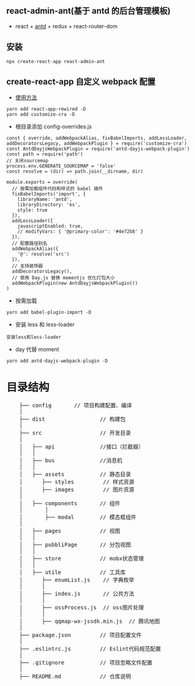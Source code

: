 ## react-admin-ant(基于 antd 的后台管理模板)

- react + [antd](https://ant.design/docs/react/introduce-cn) + redux + react-router-dom

## 安装

```
npx create-react-app react-admin-ant
```

## create-react-app 自定义 webpack 配置

- [使用方法](https://www.cnblogs.com/zyl-Tara/p/10635033.html)

```
yarn add react-app-rewired -D
yarn add customize-cra -D
```

- 根目录添加 config-overrides.js

```
const { override, addWebpackAlias, fixBabelImports, addLessLoader, addDecoratorsLegacy, addWebpackPlugin } = require('customize-cra')
const AntdDayjsWebpackPlugin = require('antd-dayjs-webpack-plugin')
const path = require('path')
// 关闭sourcemap
process.env.GENERATE_SOURCEMAP = 'false'
const resolve = (dir) => path.join(__dirname, dir)

module.exports = override(
  // 按需加载组件代码和样式的 babel 插件
  fixBabelImports('import', {
    libraryName: 'antd',
    libraryDirectory: 'es',
    style: true
  }),
  addLessLoader({
    javascriptEnabled: true,
    // modifyVars: { '@primary-color': '#4e72b8' }
  }),
  // 配置路径别名
  addWebpackAlias({
    '@': resolve('src')
  }),
  // 支持装饰器
  addDecoratorsLegacy(),
  // 使用 Day.js 替换 momentjs 优化打包大小
  addWebpackPlugin(new AntdDayjsWebpackPlugin())
)
```

- 按需加载

```
yarn add babel-plugin-import -D
```

- 安装 less 和 less-loader

```
安装less和less-loader
```

- day 代替 moment

```
yarn add antd-dayjs-webpack-plugin -D
```

# 目录结构

<pre>
    ├── config       // 项目构建配置、编译
    │
    ├── dist                 // 构建包
    │
    ├── src                  // 开发目录
    │
    │   ├── api              //接口（拦截器）
    │   │
    │   ├── bus              //消息机
    │   │
    │   ├── assets           // 静态目录
    │      ├── styles         // 样式资源
    │      ├── images         // 图片资源
    │ 
    │   ├── components       // 组件
    │       │ 
    │       ├── modal        // 模态框组件
    │ 
    │   ├── pages            // 视图
    │   │
    │   ├── pubbliPage       // 分包视图
    │   │
    │   ├── store            // mobx状态管理
    │   │
    │   ├── utile            // 工具库
    │      ├── enumList.js    // 字典枚举
    │      │ 
    │      ├── index.js       // 公共方法
    │      │ 
    │      ├── ossProcess.js  // oss图片处理
    │      │ 
    │      ├── qqmap-wx-jssdk.min.js  // 腾讯地图 
    │
    ├── package.json         // 项目配置文件
    │
    ├── .eslintrc.js         // Eslint代码规范配置
    │
    ├── .gitignore           // 项目忽略文件配置
    │
    ├── README.md            // 仓库说明
    
</pre>
